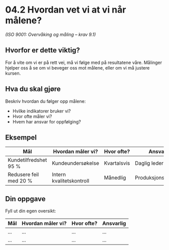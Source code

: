 # 04.2 Hvordan vet vi at vi når målene?

*(ISO 9001: Overvåking og måling – krav 9.1)*

## Hvorfor er dette viktig?

For å vite om vi er på rett vei, må vi følge med på resultatene våre. Målinger hjelper oss å se om vi beveger oss mot målene, eller om vi må justere kursen.

## Hva du skal gjøre

Beskriv hvordan du følger opp målene:
- Hvilke indikatorer bruker vi?
- Hvor ofte måler vi?
- Hvem har ansvar for oppfølging?

## Eksempel

| Mål | Hvordan måler vi? | Hvor ofte? | Ansvarlig |
|-----|------------------|------------|-----------|
| Kundetilfredshet 95 % | Kundeundersøkelse | Kvartalsvis | Daglig leder |
| Redusere feil med 20 % | Intern kvalitetskontroll | Månedlig | Produksjonsansvarlig |

## Din oppgave

Fyll ut din egen oversikt:

| Mål | Hvordan måler vi? | Hvor ofte? | Ansvarlig |
|-----|------------------|------------|-----------|
| ... | ... | ... | ... |
| ... | ... | ... | ... |
